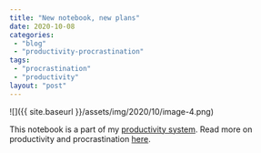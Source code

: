 ```yaml
---
title: "New notebook, new plans"
date: 2020-10-08
categories: 
 - "blog"
 - "productivity-procrastination"
tags: 
 - "procrastination"
 - "productivity"
layout: "post"
---
```


![]({{ site.baseurl }}/assets/img/2020/10/image-4.png)

This notebook is a part of my [productivity system](https://gorelik.net/2018/02/20/the-best-productivity-system-i-know/). Read more on productivity and procrastination [here](https://gorelik.net/category/productivity-procrastination/).
